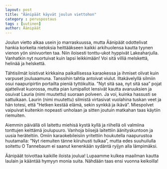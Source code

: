 ```yaml
---
layout: post
title: "Äänipäät käyvät joulun viettohon"
category : peruspostaus
tags : [uutinen]
author: Äänipäät
---
```


Joulun vietto alkaa usein jo marraskuussa, mutta Äänipäät odottelivat hankia korkeita nietoksia heittääkseen kaikki arkihuolensa kautta tyynen vienon yön sinivuorten taa. Niin iloisesti tonttu-ukot hyppivät Lakeaharjulla. Vanhatkin nyt nuortuivat kuin lapsi leikkimään! Voi sitä villiä melskettä, helinää ja helskettä.

Tähtisilmät loistivat kirkkaina paikallisessa karaokessa ja ihmiset olivat kuin varpuset jouluaamuna. Tanssihin tahtia antoivat viulut. Iltakävelyllä silmiin osui naapuripirtin portailta pieniä tyttökultia. ”Nyt sitä saa, nyt sitä saa” pojat ajattelivat kuorossa, mutta pian lumipallot lensivät kautta avaruuksien ja osuivat Lauria (nimi muutettu) suoraan polveen. Ja voi, kuinka hassusti se sattuikaan. Laurin (nimi muutettu) silmistä virtasivat vuolahina tuskan veet ja hän totesi, että ”Hetken kestää elämä, sekin synkkä ja ikävä”. Miespolvet vaipuivat kuitenkin nopeasti unholaan ja sitten joutuin matkahan taas käytiin riemuiten.

Aiemmin päivällä oli laitettu miehisä kystä kyllä ja riihellä oli valmiina tonttujen keittämä joulupuuro. Vanhoja biisejä laitettiin äänityskuntoon ja uusia heräteltiin. Omiin karaokebileisiin yritettiin houkutella naapurustoa huutamalla: ”Nyt riemuiten tänne kiiruhusti tulkaa”, mutta edes suuhuilulla soitettu O Tannebaum ei saanut kenenkään sydäntä ryijyn alla lämpimäksi.

Äänipäät toivottaa kaikille iloista joulua! Lupaamme kulkea maailman kautta laulain ja kääntää hymyyn monia suita. Nähdään taas ensi vuonna keikoilla!
